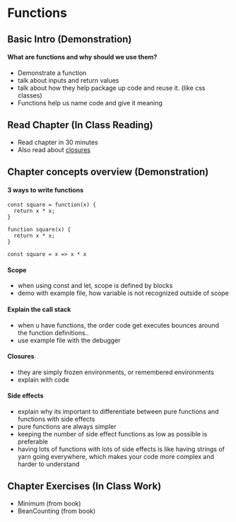 # Functions

## Basic Intro (Demonstration)

#### What are functions and why should we use them?

-   Demonstrate a function
-   talk about inputs and return values
-   talk about how they help package up code and reuse it. (like css classes)
-   Functions help us name code and give it meaning

## Read Chapter (In Class Reading)

-   Read chapter in 30 minutes
-   Also read about [closures](https://developer.mozilla.org/en-US/docs/Web/JavaScript/Closures)

## Chapter concepts overview (Demonstration)

#### 3 ways to write functions

```
const square = function(x) {
  return x * x;
}

function square(x) {
  return x * x;
}

const square = x => x * x

```

#### Scope

-   when using const and let, scope is defined by blocks
-   demo with example file, how variable is not recognized outside of scope

#### Explain the call stack

-   when u have functions, the order code get executes bounces around the function definitions..
-   use example file with the debugger

#### Closures

-   they are simply frozen environments, or remembered environments
-   explain with code

#### Side effects

-   explain why its important to differentiate between pure functions and functions with side effects
-   pure functions are always simpler
-   keeping the number of side effect functions as low as possible is preferable
-   having lots of functions with lots of side effects is like having strings of yarn going everywhere, which makes your code more complex and harder to understand

## Chapter Exercises (In Class Work)

-   Minimum (from book)
-   BeanCounting (from book)
